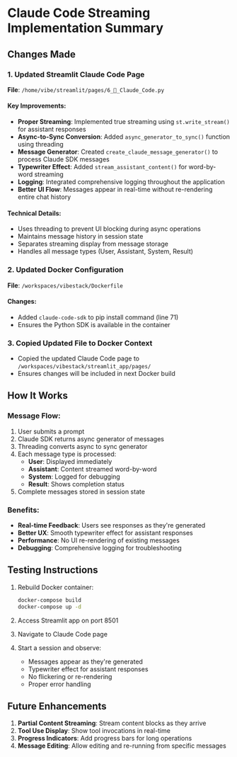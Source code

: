 # Claude Code Streaming Implementation Summary

## Changes Made

### 1. Updated Streamlit Claude Code Page
**File**: `/home/vibe/streamlit/pages/6_🤖_Claude_Code.py`

#### Key Improvements:
- **Proper Streaming**: Implemented true streaming using `st.write_stream()` for assistant responses
- **Async-to-Sync Conversion**: Added `async_generator_to_sync()` function using threading
- **Message Generator**: Created `create_claude_message_generator()` to process Claude SDK messages
- **Typewriter Effect**: Added `stream_assistant_content()` for word-by-word streaming
- **Logging**: Integrated comprehensive logging throughout the application
- **Better UI Flow**: Messages appear in real-time without re-rendering entire chat history

#### Technical Details:
- Uses threading to prevent UI blocking during async operations
- Maintains message history in session state
- Separates streaming display from message storage
- Handles all message types (User, Assistant, System, Result)

### 2. Updated Docker Configuration
**File**: `/workspaces/vibestack/Dockerfile`

#### Changes:
- Added `claude-code-sdk` to pip install command (line 71)
- Ensures the Python SDK is available in the container

### 3. Copied Updated File to Docker Context
- Copied the updated Claude Code page to `/workspaces/vibestack/streamlit_app/pages/`
- Ensures changes will be included in next Docker build

## How It Works

### Message Flow:
1. User submits a prompt
2. Claude SDK returns async generator of messages
3. Threading converts async to sync generator
4. Each message type is processed:
   - **User**: Displayed immediately
   - **Assistant**: Content streamed word-by-word
   - **System**: Logged for debugging
   - **Result**: Shows completion status
5. Complete messages stored in session state

### Benefits:
- **Real-time Feedback**: Users see responses as they're generated
- **Better UX**: Smooth typewriter effect for assistant responses
- **Performance**: No UI re-rendering of existing messages
- **Debugging**: Comprehensive logging for troubleshooting

## Testing Instructions

1. Rebuild Docker container:
   ```bash
   docker-compose build
   docker-compose up -d
   ```

2. Access Streamlit app on port 8501

3. Navigate to Claude Code page

4. Start a session and observe:
   - Messages appear as they're generated
   - Typewriter effect for assistant responses
   - No flickering or re-rendering
   - Proper error handling

## Future Enhancements

1. **Partial Content Streaming**: Stream content blocks as they arrive
2. **Tool Use Display**: Show tool invocations in real-time
3. **Progress Indicators**: Add progress bars for long operations
4. **Message Editing**: Allow editing and re-running from specific messages